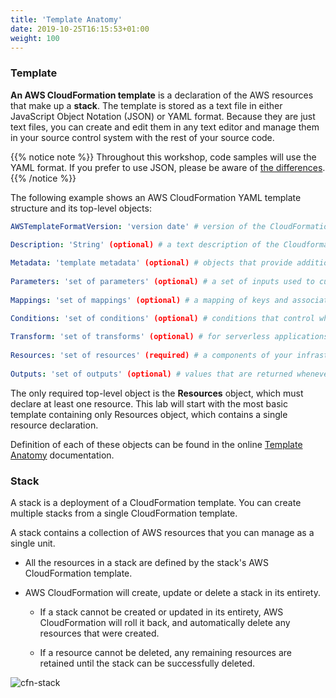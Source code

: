 ```yaml
---
title: 'Template Anatomy'
date: 2019-10-25T16:15:53+01:00
weight: 100
---
```


### Template

**An AWS CloudFormation template** is a declaration of the AWS resources that make up a **stack**. The template is stored as a text file in either JavaScript Object Notation (JSON) or YAML format. Because they are just text files, you can create and edit them in any text editor and manage them in your source control system with the rest of your source code.
  
{{% notice note %}} 
Throughout this workshop, code samples will use the YAML format. If you prefer to use JSON, please be aware of [the differences](https://docs.aws.amazon.com/AWSCloudFormation/latest/UserGuide/template-formats.html).
{{% /notice %}}

The following example shows an AWS CloudFormation YAML template structure and its top-level objects:

```yaml
AWSTemplateFormatVersion: 'version date' # version of the CloudFormation template. Only accepted value is '2010-09-09'

Description: 'String' (optional) # a text description of the Cloudformation template
  
Metadata: 'template metadata' (optional) # objects that provide additional information about the template
  
Parameters: 'set of parameters' (optional) # a set of inputs used to customize the template
    
Mappings: 'set of mappings' (optional) # a mapping of keys and associated values 

Conditions: 'set of conditions' (optional) # conditions that control whether certain resources are created  
  
Transform: 'set of transforms' (optional) # for serverless applications
  
Resources: 'set of resources' (required) # a components of your infrastructure   
  
Outputs: 'set of outputs' (optional) # values that are returned whenever you view your stack's properties
```

The only required top-level object is the **Resources** object, which must declare at least one resource. This lab will start with the most basic template containing only Resources object, which contains a single resource declaration.

Definition of each of these objects can be found in the online [Template Anatomy](https://docs.aws.amazon.com/AWSCloudFormation/latest/UserGuide/template-anatomy.html) documentation.

### Stack

A stack is a deployment of a CloudFormation template. You can create multiple stacks from a single CloudFormation template.

A stack contains a collection of AWS resources that you can manage as a single unit.

+ All the resources in a stack are defined by the stack's AWS CloudFormation template.

* AWS CloudFormation will create, update or delete a stack in its entirety.

    * If a stack cannot be created or updated in its entirety, AWS CloudFormation will roll it back, and automatically delete any resources that were created.

    * If a resource cannot be deleted, any remaining resources are retained until the stack can be successfully deleted.

![cfn-stack](../cfn-stack.png)
